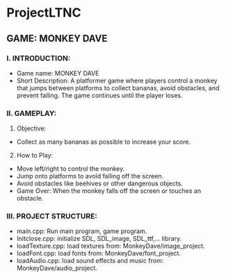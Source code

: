 # ProjectLTNC
## GAME: MONKEY DAVE
### I. INTRODUCTION:
- Game name: MONKEY DAVE
- Short Description: A platformer game where players control a monkey that jumps between platforms to collect bananas, avoid obstacles, and prevent falling. The game continues until the player loses.
### II. GAMEPLAY:
1. Objective:
- Collect as many bananas as possible to increase your score.
2. How to Play:
- Move left/right to control the monkey.
- Jump onto platforms to avoid falling off the screen.
- Avoid obstacles like beehives or other dangerous objects.
- Game Over: When the monkey falls off the screen or touches an obstacle.
### III. PROJECT STRUCTURE:
- main.cpp: Run main program, game program.
- Initclose.cpp: initialize SDL, SDL_image, SDL_ttf,... library.
- loadTexture.cpp: load textures from: MonkeyDave/image_project.
- loadFont.cpp: load fonts from: MonkeyDave/font_project.
- loadAudio.cpp: load sound effects and music from: MonkeyDave/audio_project.
